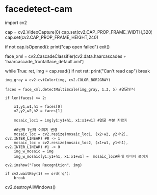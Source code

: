 # facedetect-cam
import cv2

cap = cv2.VideoCapture(0)
cap.set(cv2.CAP_PROP_FRAME_WIDTH,320)
cap.set(cv2.CAP_PROP_FRAME_HEIGHT,240)

if not cap.isOpened():
    print("cap open failed")
    exit()

face_xml = cv2.CascadeClassifier(cv2.data.haarcascades + 'haarcascade_frontalface_default.xml')

while True:
    ret, img = cap.read()
    if not ret:
        print("Can't read cap")
        break

    img_gray = cv2.cvtColor(img, cv2.COLOR_BGR2GRAY)

    faces = face_xml.detectMultiScale(img_gray, 1.3, 5) #얼굴인식

    if len(faces) >= 2:
        
        x1,y1,w1,h1 = faces[0]
        x2,y2,w2,h2 = faces[1]
    
        mosaic_loc1 = img[y1:y1+h1, x1:x1+w1] #얼굴 부분 자르기
        
        #0번째 1번째 이미지 변경
        mosaic_loc = cv2.resize(mosaic_loc1, (x2+w2, y2+h2), cv2.INTER_LINEAR) #0 -> 1
        mosaic_loc = cv2.resize(mosaic_loc2, (x1+w1, y1+h1), cv2.INTER_LINEAR) #1 -> 0
        img_w_mosaic = img
        img_w_mosaic[y1:y1+h1, x1:x1+w1] =  mosaic_loc#원래 이미지 붙이기

    cv2.imshow("Face Recognition", img)

    if cv2.waitKey(1) == ord('q'):
        break

cv2.destroyAllWindows()
